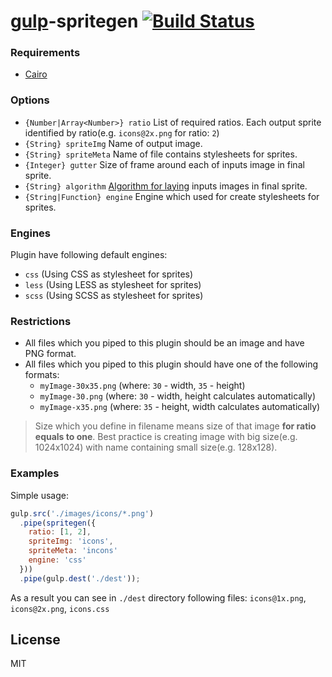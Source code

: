 # [gulp](http://gulpjs.com)-spritegen [![Build Status](https://travis-ci.org/noveogroup/gulp-spritegen.svg)](https://travis-ci.org/noveogroup/gulp-spritegen)

### Requirements
* [Cairo](https://github.com/Automattic/node-canvas/wiki)

### Options
* `{Number|Array<Number>} ratio` List of required ratios. Each output sprite identified by ratio(e.g. `icons@2x.png` for ratio: `2`)
* `{String} spriteImg` Name of output image.
* `{String} spriteMeta` Name of file contains stylesheets for sprites.
* `{Integer} gutter` Size of frame around each of inputs image in final sprite.
* `{String} algorithm` [Algorithm for laying](https://github.com/twolfson/layout) inputs images in final sprite.
* `{String|Function} engine` Engine which used for create stylesheets for sprites.

### Engines
Plugin have following default engines:
* `css` (Using CSS as stylesheet for sprites)
* `less` (Using LESS as stylesheet for sprites)
* `scss` (Using SCSS as stylesheet for sprites)

### Restrictions
* All files which you piped to this plugin should be an image and have PNG format.
* All files which you piped to this plugin should have one of the following formats:
  * `myImage-30x35.png` (where: `30` - width, `35` - height)
  * `myImage-30.png` (where: `30` - width, height calculates automatically)
  * `myImage-x35.png` (where: `35` - height, width calculates automatically)

> Size which you define in filename means size of that image **for ratio equals to one**. Best practice is creating image with big size(e.g. 1024x1024) with name containing small size(e.g. 128x128).

### Examples
Simple usage:

```js
gulp.src('./images/icons/*.png')
  .pipe(spritegen({
    ratio: [1, 2],
    spriteImg: 'icons',
    spriteMeta: 'incons'
    engine: 'css'
  }))
  .pipe(gulp.dest('./dest'));
```

As a result you can see in `./dest` directory following files: `icons@1x.png`, `icons@2x.png`, `icons.css`

## License

MIT
